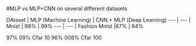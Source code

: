 #MLP vs MLP+CNN on several different datasets

DAtaset |  MLP (Machine Learning) | CNN + MLP (Deep Learning) 
--- | --- | 
Mnist  | 98% | 99%
--- | --- | 
Fashion Mnist |87% | 94%


97%
09%
Cfar 10
96%
008%
Cfar 100
